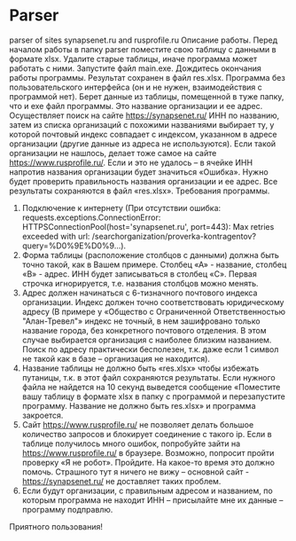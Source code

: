 # Parser
parser of sites synapsenet.ru and rusprofile.ru
Описание работы.
Перед началом работы в папку parser поместите свою таблицу с данными в формате xlsx. Удалите старые таблицы, иначе программа может работать с ними. Запустите файл main.exe. Дождитесь окончания работы программы. Результат сохранен в файл res.xlsx.
Программа без пользовательского интерфейса (он и не нужен, взаимодействия с программой нет). Берет данные из таблицы, помещенной в туже папку, что и exe файл программы. Это название организации и ее адрес. Осуществляет поиск на сайте https://synapsenet.ru/ ИНН по названию, затем из списка организаций с похожими названиями выбирает ту, у которой почтовый индекс совпадает с индексом, указанном в адресе организации (другие данные из адреса не используются). Если такой организации не нашлось, делает тоже самое на сайте https://www.rusprofile.ru/. Если и это не удалось – в ячейке ИНН напротив названия организации будет значиться «Ошибка». Нужно будет проверить правильность названия организации и ее адрес. Все результаты сохраняются в файл «res.xlsx».
Требования программы.
1.	Подключение к интернету (При отсутствии ошибка: requests.exceptions.ConnectionError: HTTPSConnectionPool(host='synapsenet.ru', port=443): Max retries exceeded with url: /searchorganization/proverka-kontragentov?query=%D0%9E%D0%9…).
2.	Форма таблицы (расположение столбцов с данными) должна быть точно такой, как в Вашем примере. Столбец «А» - название, столбец «В» - адрес. ИНН будет записываться в столбец «С». Первая строчка игнорируется, т.е. названия столбцов можно менять.
3.	Адрес должен начинаться с 6-тизначного почтового индекса организации. Индекс должен точно соответствовать юридическому адресу (В примере у «Общество с Ограниченной Ответственностью "Алан-Тревел"» индекс не точный, в нем зашифровано только название города, без конкретного почтового отделения. В этом случае выбирается организация с наиболее близким названием. Поиск по адресу практически бесполезен, т.к. даже если 1 символ не такой как в базе – организация не находится).
4.	Название таблицы не должно быть «res.xlsx» чтобы избежать путаницы, т.к. в этот файл сохраняются результаты. Если нужного файла не найдется на 10 секунд выведется сообщение «Поместите вашу таблицу в формате xlsx в папку с программой и перезапустите программу. Название не должно быть res.xlsx» и программа закроется.
5.	Сайт https://www.rusprofile.ru/ не позволяет делать большое количество запросов и блокирует соединение с такого ip. Если в таблице получилось много ошибок, попробуйте зайти на https://www.rusprofile.ru/ в браузере. Возможно, попросит пройти проверку «Я не робот». Пройдите. На какое-то время это должно помочь. Страшного тут я ничего не вижу – основной сайт -https://synapsenet.ru/ не доставляет таких проблем. 
6.	Если будут организации, с правильным адресом и названием, по которым программа не находит ИНН – присылайте мне их данные – программу подправлю.

Приятного пользования!
